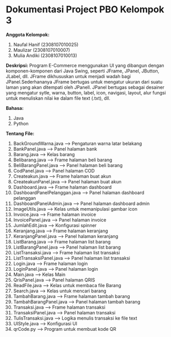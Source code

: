 # **Dokumentasi Project PBO Kelompok 3**

**Anggota Kelompok:**
1. Naufal Hanif (2308107010025)
2. Maulizar (2308107010007)
3. Mulia Andiki (2308107010013)

**Deskripsi:**
Program E-Commerce menggunakan UI yang dibangun dengan komponen-komponen dari Java Swing, seperti JFrame, JPanel, JButton, JLabel, dll. JFrame dikhususkan untuk menjadi wadah bagi JPanel.Sederhananya JFrame bertugas untuk mengatur ukuran dari suatu laman yang akan ditempati oleh JPanell. JPanel bertugas sebagai desainer yang mengatur sytle, warna, button, label, icon, navigasi, layout, alur fungsi untuk menuliskan nilai ke dalam file text (.txt), dll.

**Bahasa:**
1. Java
2. Python

**Tentang File:**
1. BackGroundWarna.java --> Pengaturan warna latar belakang
2. BankPanel.java --> Panel halaman bank
3. Barang.java --> Kelas barang
4. Belibarang.java --> Frame halaman beli barang
5. BeliBarangPanel.java --> Panel halaman beli barang
6. CodPanel.java --> Panel halaman COD
7. Createakun.java --> Frame halaman buat akun
8. CreateakunPanel.java --> Panel halaman buat akun
9. Dashboard.java --> Frame halaman dashboard
10. DashboardPanelPelanggan.java --> Panel halaman dashboard pelanggan
11. DashboardPanelAdmin.java --> Panel halaman dashboard admin
12. ImageUtils.java --> Kelas untuk memanipulasi gambar icon
13. Invoice.java --> Frame halaman invoice
14. InvoicePanel.java --> Panel halaman invoice
15. JumlahEdit.java --> Konfigurasi spinner
16. Keranjang.java --> Frame halaman keranjang
17. KeranjangPanel.java --> Panel halaman keranjang
18. ListBarang.java --> Frame halaman list barang
19. ListBarangPanel.java --> Panel halaman list barang
20. ListTransaksi.java --> Frame halaman list transaksi
21. ListTransaksiPanel.java --> Panel halaman list transaksi
22. Login.java --> Frame halaman login
23. LoginPanel.java --> Panel halaman login
24. Main.java --> Kelas Main
25. QrisPanel.java --> Panel halaman QRIS
26. ReadFile.java --> Kelas untuk membaca file Barang
27. Search.java --> Kelas untuk mencari barang
28. TambahBarang.java --> Frame halaman tambah barang
29. TambahBarangPanel.java --> Panel halaman tambah barang
30. Transaksi.java --> Frame halaman transaksi
31. TransaksiPanel.java --> Panel halaman transaksi
32. TulisTransaksi.java --> Logika menulis transaksi ke file text
33. UIStyle.java --> Konfigurasi UI
34. qrCode.py --> Program untuk membuat kode QR